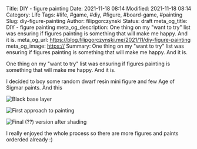 Title: DIY - figure painting
Date: 2021-11-18 08:14
Modified: 2021-11-18 08:14
Category: Life
Tags: #life, #game, #diy, #figure, #board-game, #painting
Slug: diy-figure-painting
Author: filipgorczynski
Status: draft
meta_og_title: DIY - figure painting
meta_og_description: One thing on my "want to try" list was ensuring if figures painting is something that will make me happy. And it is.
meta_og_url: https://blog.filipgorczynski.me/2021/11/diy-figure-painting
meta_og_image: [https://](https://blog.filipgorczynski.me/images/post/2021/11/dwarf_painting_2.jpg)
Summary: One thing on my "want to try" list was ensuring if figures painting is something that will make me happy. And it is.

One thing on my "want to try" list was ensuring if figures painting is something that will make me happy. And it is.

I decided to boy some random dwarf resin mini figure and few Age of Sigmar paints. And this

![Black base layer](/images/post/2021/11/dwarf_painting_0.jpg)

![First approach to painting](/images/post/2021/11/dwarf_painting_1.jpg)

![Final (??) version after shading](/images/post/2021/11/dwarf_painting_2.jpg)

I really enjoyed the whole process so there are more figures and paints orderded already :)
